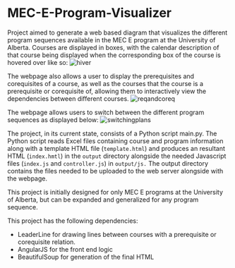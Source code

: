 # MEC-E-Program-Visualizer

Project aimed to generate a web based diagram that visualizes the different program sequences available in the MEC E program
at the University of Alberta. Courses are displayed in boxes, with the calendar description of that course being displayed when
the corresponding box of the course is hovered over like so:
![hiver](https://user-images.githubusercontent.com/60327441/170583188-8721854f-dbcb-45a2-a369-fce030e13707.gif)

The webpage also allows a user to display the prerequisites and corequisites of a course, as well as the courses that
the course is a prerequisite or corequisite of, allowing them to interactively view the dependencies between different courses. 
![reqandcoreq](https://user-images.githubusercontent.com/60327441/170582565-eaa28b0c-5f97-48b9-83f2-04a713e77367.gif)


The webpage allows users to switch between the different program sequences as displayed below:
![switchingplans](https://user-images.githubusercontent.com/60327441/170582880-7feb5c07-18c9-4624-836d-a3875d182f69.gif)


The project, in its current state, consists of a Python script main.py. The Python script reads
Excel files containing course and program information along with a template HTML file (`template.html`) 
and produces an resultant HTML (`index.hmtl`) in the `output` directory alongside the needed
Javascript files (`index.js` and `controller.js`) in `output/js.` The output directory contains the
files needed to be uploaded to the web server alongside with the webpage. 

This project is initially designed for only MEC E programs at the University of Alberta, 
but can be expanded and generalized for any program sequence.

This project has the following dependencies:
  - LeaderLine for drawing lines between courses with a prerequisite or corequisite relation.
  - AngularJS for the front end logic
  - BeautifulSoup for generation of the final HTML

